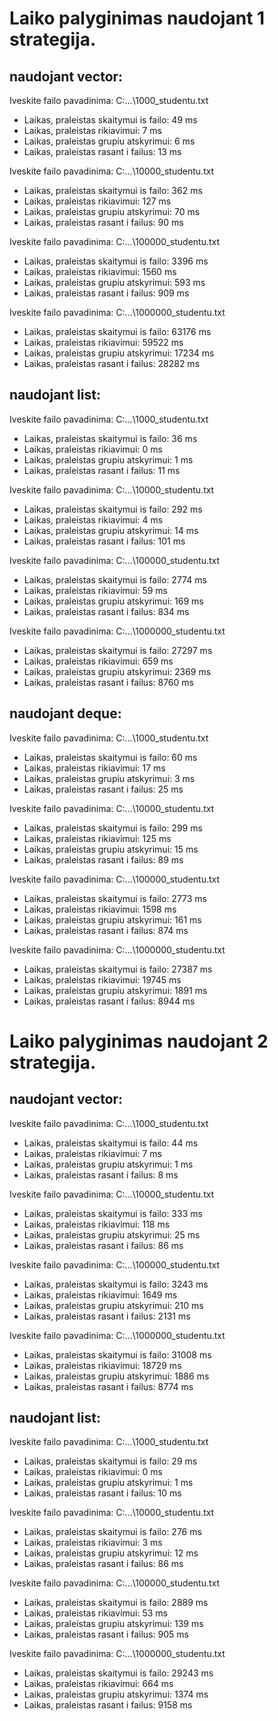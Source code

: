 # Laiko palyginimas naudojant 1 strategija.

## naudojant vector:

Iveskite failo pavadinima: C:\...\1000_studentu.txt
- Laikas, praleistas skaitymui is failo: 49 ms
- Laikas, praleistas rikiavimui: 7 ms
- Laikas, praleistas grupiu atskyrimui: 6 ms
- Laikas, praleistas rasant i failus: 13 ms

Iveskite failo pavadinima: C:\...\10000_studentu.txt
- Laikas, praleistas skaitymui is failo: 362 ms
- Laikas, praleistas rikiavimui: 127 ms
- Laikas, praleistas grupiu atskyrimui: 70 ms
- Laikas, praleistas rasant i failus: 90 ms

Iveskite failo pavadinima: C:\...\100000_studentu.txt
- Laikas, praleistas skaitymui is failo: 3396 ms
- Laikas, praleistas rikiavimui: 1560 ms
- Laikas, praleistas grupiu atskyrimui: 593 ms
- Laikas, praleistas rasant i failus: 909 ms

Iveskite failo pavadinima: C:\...\1000000_studentu.txt
- Laikas, praleistas skaitymui is failo: 63176 ms
- Laikas, praleistas rikiavimui: 59522 ms
- Laikas, praleistas grupiu atskyrimui: 17234 ms
- Laikas, praleistas rasant i failus: 28282 ms

## naudojant list:

Iveskite failo pavadinima: C:\...\1000_studentu.txt
- Laikas, praleistas skaitymui is failo: 36 ms
- Laikas, praleistas rikiavimui: 0 ms
- Laikas, praleistas grupiu atskyrimui: 1 ms
- Laikas, praleistas rasant i failus: 11 ms

Iveskite failo pavadinima: C:\...\10000_studentu.txt
- Laikas, praleistas skaitymui is failo: 292 ms
- Laikas, praleistas rikiavimui: 4 ms
- Laikas, praleistas grupiu atskyrimui: 14 ms
- Laikas, praleistas rasant i failus: 101 ms

Iveskite failo pavadinima: C:\...\100000_studentu.txt
- Laikas, praleistas skaitymui is failo: 2774 ms
- Laikas, praleistas rikiavimui: 59 ms
- Laikas, praleistas grupiu atskyrimui: 169 ms
- Laikas, praleistas rasant i failus: 834 ms

Iveskite failo pavadinima: C:\...\1000000_studentu.txt
- Laikas, praleistas skaitymui is failo: 27297 ms
- Laikas, praleistas rikiavimui: 659 ms
- Laikas, praleistas grupiu atskyrimui: 2369 ms
- Laikas, praleistas rasant i failus: 8760 ms

## naudojant deque:

Iveskite failo pavadinima: C:\...\1000_studentu.txt
- Laikas, praleistas skaitymui is failo: 60 ms
- Laikas, praleistas rikiavimui: 17 ms
- Laikas, praleistas grupiu atskyrimui: 3 ms
- Laikas, praleistas rasant i failus: 25 ms

Iveskite failo pavadinima: C:\...\10000_studentu.txt
- Laikas, praleistas skaitymui is failo: 299 ms
- Laikas, praleistas rikiavimui: 125 ms
- Laikas, praleistas grupiu atskyrimui: 15 ms
- Laikas, praleistas rasant i failus: 89 ms

Iveskite failo pavadinima: C:\...\100000_studentu.txt
- Laikas, praleistas skaitymui is failo: 2773 ms
- Laikas, praleistas rikiavimui: 1598 ms
- Laikas, praleistas grupiu atskyrimui: 161 ms
- Laikas, praleistas rasant i failus: 874 ms

Iveskite failo pavadinima: C:\...\1000000_studentu.txt
- Laikas, praleistas skaitymui is failo: 27387 ms
- Laikas, praleistas rikiavimui: 19745 ms
- Laikas, praleistas grupiu atskyrimui: 1891 ms
- Laikas, praleistas rasant i failus: 8944 ms

# Laiko palyginimas naudojant 2 strategija.

## naudojant vector:

Iveskite failo pavadinima: C:\...\1000_studentu.txt
- Laikas, praleistas skaitymui is failo: 44 ms
- Laikas, praleistas rikiavimui: 7 ms
- Laikas, praleistas grupiu atskyrimui: 1 ms
- Laikas, praleistas rasant i failus: 8 ms

Iveskite failo pavadinima: C:\...\10000_studentu.txt
- Laikas, praleistas skaitymui is failo: 333 ms
- Laikas, praleistas rikiavimui: 118 ms
- Laikas, praleistas grupiu atskyrimui: 25 ms
- Laikas, praleistas rasant i failus: 86 ms

Iveskite failo pavadinima: C:\...\100000_studentu.txt
- Laikas, praleistas skaitymui is failo: 3243 ms
- Laikas, praleistas rikiavimui: 1649 ms
- Laikas, praleistas grupiu atskyrimui: 210 ms
- Laikas, praleistas rasant i failus: 2131 ms

Iveskite failo pavadinima: C:\...\1000000_studentu.txt
- Laikas, praleistas skaitymui is failo: 31008 ms
- Laikas, praleistas rikiavimui: 18729 ms
- Laikas, praleistas grupiu atskyrimui: 1886 ms
- Laikas, praleistas rasant i failus: 8774 ms

## naudojant list:

Iveskite failo pavadinima: C:\...\1000_studentu.txt
- Laikas, praleistas skaitymui is failo: 29 ms
- Laikas, praleistas rikiavimui: 0 ms
- Laikas, praleistas grupiu atskyrimui: 1 ms
- Laikas, praleistas rasant i failus: 10 ms

Iveskite failo pavadinima: C:\...\10000_studentu.txt
- Laikas, praleistas skaitymui is failo: 276 ms
- Laikas, praleistas rikiavimui: 3 ms
- Laikas, praleistas grupiu atskyrimui: 12 ms
- Laikas, praleistas rasant i failus: 86 ms

Iveskite failo pavadinima: C:\...\100000_studentu.txt
- Laikas, praleistas skaitymui is failo: 2889 ms
- Laikas, praleistas rikiavimui: 53 ms
- Laikas, praleistas grupiu atskyrimui: 139 ms
- Laikas, praleistas rasant i failus: 905 ms

Iveskite failo pavadinima: C:\...\1000000_studentu.txt
- Laikas, praleistas skaitymui is failo: 29243 ms
- Laikas, praleistas rikiavimui: 664 ms
- Laikas, praleistas grupiu atskyrimui: 1374 ms
- Laikas, praleistas rasant i failus: 9158 ms

